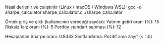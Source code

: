 Nasıl derlenir ve çalıştırılır (Linux / macOS / Windows WSL):
  gcc -o sharpe_calculator sharpe_calculator.c
  ./sharpe_calculator

Örnek giriş ve çıktı (kullanıcının vereceği sayılar):
  Yatırım getiri oranı (%): 15
  Risksiz faiz oranı (%): 5
  Portföy standart sapması (%): 12

  Hesaplanan Sharpe oranı: 0.8333
  Sınıflandırma: Pozitif ama zayıf (< 1.0)
